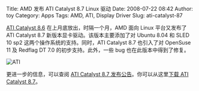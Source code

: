 Title: AMD 发布 ATI Catalyst 8.7 Linux 驱动
Date: 2008-07-22 08:42
Author: toy
Category: Apps
Tags: AMD, ATI, Display Driver
Slug: ati-catalyst-87

[ATI Catalyst
8.6](http://linuxtoy.org/archives/ati-catalyst-display-driver-86.html)
在上月底放出，时隔一个月，AMD 面向 Linux 平台又发布了 ATI Catalyst 8.7
新版本显卡驱动。该版本主要添加了对 Ubuntu 8.04 和 SLED 10 sp2
这两个操作系统的支持。同时，ATI Catalyst 8.7 也引入了对 OpenSuse 11 及
Redflag DT 7.0 的初步支持。此外，一些 bug 也在此版本中得到了修复。

![ATI](http://i.linuxtoy.org/i/2007/09/ati.jpg)

更进一步的信息，可以查阅 [ATI Catalyst 8.7
发布公告](https://a248.e.akamai.net/f/674/9206/0/www2.ati.com/drivers/linux/catalyst_87_linux.html)。你可以从这里[下载
ATI Catalyst
8.7](http://www2.ati.com/drivers/linux/ati-driver-installer-8-7-x86.x86_64.run)。
